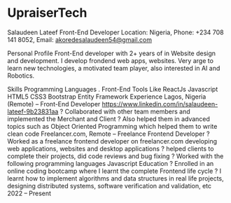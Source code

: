 # UpraiserTech
Salaudeen Lateef
Front-End Developer
Location: Nigeria, Phone: +234 708 141 8052, Email: akoredesalaudeen54@gmail.com

Personal Profile
   Front-End developer with 2+ years of in Website design and development. I develop frondend web apps, websites. Very arge to learn new technologies, a motivated team player, also interested in AI and Robotics.

Skills
Programming Languages . Front-End Tools Like ReactJs Javascript HTML5 CSS3  Bootstrap Entity Framework Experience
Lagos, Nigeria (Remote) – Front-End Developer
https://www.linkedin.com/in/salaudeen-lateef-9b23831aa
? Collaborated with other team members and implemented the Merchant and Client
? Also helped them in advanced topics such as Object Oriented Programming which helped them to write clean code
Freelancer.com, Remote – Freelance Frontend Developer
? Worked as a freelance frontend developer on freelancer.com developing web 
applications, websites and desktop applications
? helped clients to complete their projects, did code reviews and bug fixing
? Worked with the following programming languages Javascript 
Education
? Enrolled in an online coding bootcamp where I learnt the complete Frontend life cycle
? I learnt how to implement algorithms and data structures in real life projects, designing distributed systems, software verification and validation, etc
2022 – Present











